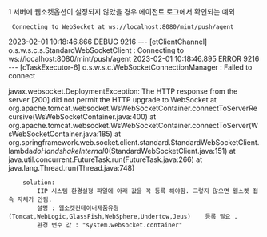 1 서버에 웹소켓옵션이 설정되지 않았을 경우 에이전트 로그에서 확인되는 예외

     Connecting to WebSocket at ws://localhost:8080/mint/push/agent
2023-02-01 10:18:46.866 DEBUG 9216 --- [etClientChannel] o.s.w.s.c.s.StandardWebSocketClient      : Connecting to ws://localhost:8080/mint/push/agent
2023-02-01 10:18:46.895 ERROR 9216 --- [cTaskExecutor-6] o.s.w.s.c.WebSocketConnectionManager     : Failed to connect

javax.websocket.DeploymentException: The HTTP response from the server [200] did not permit the HTTP upgrade to WebSocket
        at org.apache.tomcat.websocket.WsWebSocketContainer.connectToServerRecursive(WsWebSocketContainer.java:400)
        at org.apache.tomcat.websocket.WsWebSocketContainer.connectToServer(WsWebSocketContainer.java:185)
        at org.springframework.web.socket.client.standard.StandardWebSocketClient.lambda$doHandshakeInternal$0(StandardWebSocketClient.java:151)
        at java.util.concurrent.FutureTask.run(FutureTask.java:266)
        at java.lang.Thread.run(Thread.java:748)

        solution:
            IIP 시스템 환경설정 파일에 아래 값을 꼭 등록 해야함. 그렇지 않으면 웹소켓 접속 자체가 안됨.
            설명 : 웹소켓컨테이너제품유형(Tomcat,WebLogic,GlassFish,WebSphere,Undertow,Jeus)    등록 필요 .
            환경 변수 값 : "system.websocket.container"